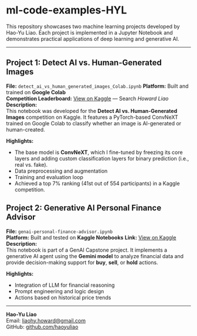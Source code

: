 # ml-code-examples-HYL

This repository showcases two machine learning projects developed by Hao-Yu Liao. Each project is implemented in a Jupyter Notebook and demonstrates practical applications of deep learning and generative AI.

---

## Project 1: Detect AI vs. Human-Generated Images

**File:** `detect_ai_vs_human_generated_images_Colab.ipynb`
**Platform:** Built and trained on **Google Colab**
<br>
**Competition Leaderboard:** [View on Kaggle](https://www.kaggle.com/competitions/detect-ai-vs-human-generated-images/leaderboard) — Search *Howard Liao*  
**Description:**  
This notebook was developed for the **Detect AI vs. Human-Generated Images** competition on Kaggle. It features a PyTorch-based ConvNeXT trained on Google Colab to classify whether an image is AI-generated or human-created.

**Highlights:**
- The base model is **ConvNeXT**, which I fine-tuned by freezing its core layers and adding custom classification layers for binary prediction (i.e., real vs. fake).
- Data preprocessing and augmentation
- Training and evaluation loop
- Achieved a top 7% ranking (41st out of 554 participants) in a Kaggle competition.

## Project 2: Generative AI Personal Finance Advisor

**File:** `genai-personal-finance-advisor.ipynb`  
**Platform:** Built and tested on **Kaggle Notebooks** 
**Link:** [View on Kaggle](https://www.kaggle.com/code/haoyuliao14116/genai-personal-finance-advisor)
**Description:**  
This notebook is part of a GenAI Capstone project. It implements a generative AI agent using the **Gemini model** to analyze financial data and provide decision-making support for **buy**, **sell**, or **hold** actions.

**Highlights:**
- Integration of LLM for financial reasoning
- Prompt engineering and logic design
- Actions based on historical price trends

---
**Hao-Yu Liao**  
Email: [liaohy.howard@gmail.com](mailto:liaohy.howard@gmail.com)  
GitHub: [github.com/haoyuliao](https://github.com/haoyuliao)


